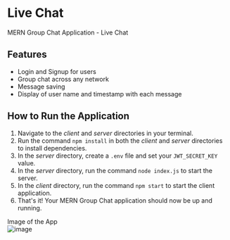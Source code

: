# Live Chat <br>
MERN Group Chat Application - Live Chat <br>

## Features <br>
- Login and Signup for users <br>
- Group chat across any network <br>
- Message saving <br>
- Display of user name and timestamp with each message <br>

## How to Run the Application <br>

1. Navigate to the _client_ and _server_ directories in your terminal. <br>
2. Run the command `npm install` in both the _client_ and _server_ directories to install dependencies. <br>
3. In the _server_ directory, create a `.env` file and set your `JWT_SECRET_KEY` value. <br>
4. In the _server_ directory, run the command `node index.js` to start the server. <br>
5. In the _client_ directory, run the command `npm start` to start the client application. <br>
6. That's it! Your MERN Group Chat application should now be up and running. <br>

Image of the App <br>
![image](https://github.com/Karankhatik/chat-app/assets/100562135/fa90952a-08ca-4ebf-a1fe-bb70bfa8e58c)

 
